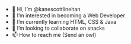 - 👋 Hi, I’m @kanescottlinehan
- 👀 I’m interested in becoming a Web Developer
- 🌱 I’m currently learning HTML, CSS & Java
- 💞️ I’m looking to collaborate on snacks
- 📫 How to reach me (Send an owl)

<!---
sssmudge/sssmudge is a ✨ special ✨ repository because its `README.md` (this file) appears on your GitHub profile.
You can click the Preview link to take a look at your changes.
--->
